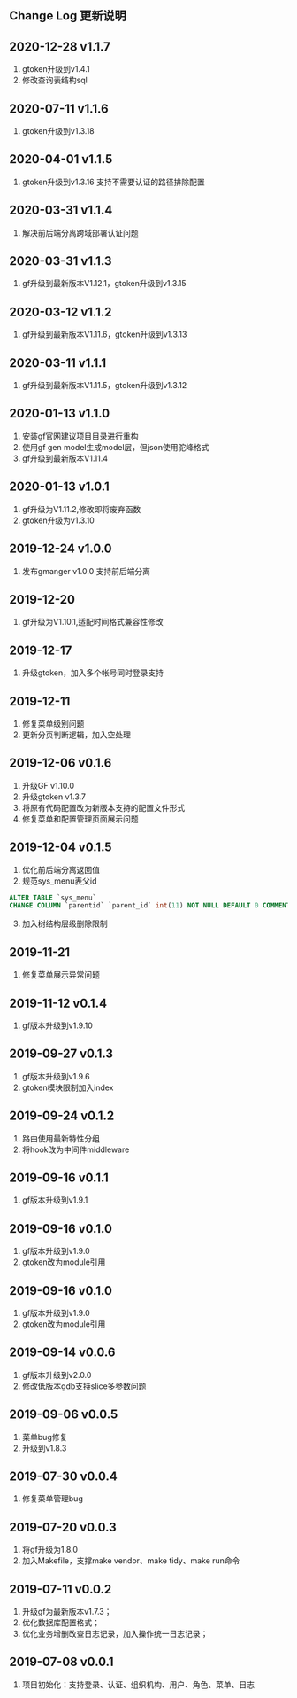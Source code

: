 Change Log 更新说明
------------------------------
## 2020-12-28 v1.1.7
1. gtoken升级到v1.4.1
2. 修改查询表结构sql

## 2020-07-11 v1.1.6
1. gtoken升级到v1.3.18

## 2020-04-01 v1.1.5
1. gtoken升级到v1.3.16 支持不需要认证的路径排除配置

## 2020-03-31 v1.1.4
1. 解决前后端分离跨域部署认证问题

## 2020-03-31 v1.1.3
1. gf升级到最新版本V1.12.1，gtoken升级到v1.3.15

## 2020-03-12 v1.1.2
1. gf升级到最新版本V1.11.6，gtoken升级到v1.3.13

## 2020-03-11 v1.1.1
1. gf升级到最新版本V1.11.5，gtoken升级到v1.3.12

## 2020-01-13 v1.1.0
1. 安装gf官网建议项目目录进行重构
2. 使用gf gen model生成model层，但json使用驼峰格式
3. gf升级到最新版本V1.11.4

## 2020-01-13 v1.0.1
1. gf升级为V1.11.2,修改即将废弃函数
2. gtoken升级为v1.3.10

## 2019-12-24 v1.0.0
1. 发布gmanger v1.0.0 支持前后端分离

## 2019-12-20
1. gf升级为V1.10.1,适配时间格式兼容性修改

## 2019-12-17
1. 升级gtoken，加入多个帐号同时登录支持

## 2019-12-11
1. 修复菜单级别问题
2. 更新分页判断逻辑，加入空处理

## 2019-12-06 v0.1.6
1. 升级GF v1.10.0
2. 升级gtoken v1.3.7
3. 将原有代码配置改为新版本支持的配置文件形式
4. 修复菜单和配置管理页面展示问题

## 2019-12-04 v0.1.5
1. 优化前后端分离返回值
2. 规范sys_menu表父id
```sql
ALTER TABLE `sys_menu` 
CHANGE COLUMN `parentid` `parent_id` int(11) NOT NULL DEFAULT 0 COMMENT '父id' AFTER `id`;
```
3. 加入树结构层级删除限制

## 2019-11-21
1. 修复菜单展示异常问题

## 2019-11-12 v0.1.4
1. gf版本升级到v1.9.10

## 2019-09-27 v0.1.3
1. gf版本升级到v1.9.6
2. gtoken模块限制加入index

## 2019-09-24 v0.1.2
1. 路由使用最新特性分组
2. 将hook改为中间件middleware

## 2019-09-16 v0.1.1
1. gf版本升级到v1.9.1

## 2019-09-16 v0.1.0
1. gf版本升级到v1.9.0
2. gtoken改为module引用

## 2019-09-16 v0.1.0
1. gf版本升级到v1.9.0
2. gtoken改为module引用

## 2019-09-14 v0.0.6
1. gf版本升级到v2.0.0
2. 修改低版本gdb支持slice多参数问题

## 2019-09-06 v0.0.5
1. 菜单bug修复
2. 升级到v1.8.3

## 2019-07-30 v0.0.4
1. 修复菜单管理bug

## 2019-07-20 v0.0.3
1. 将gf升级为1.8.0
2. 加入Makefile，支撑make vendor、make tidy、make run命令

## 2019-07-11 v0.0.2
1. 升级gf为最新版本v1.7.3；
2. 优化数据库配置格式；
3. 优化业务增删改查日志记录，加入操作统一日志记录；

## 2019-07-08 v0.0.1
1. 项目初始化：支持登录、认证、组织机构、用户、角色、菜单、日志

